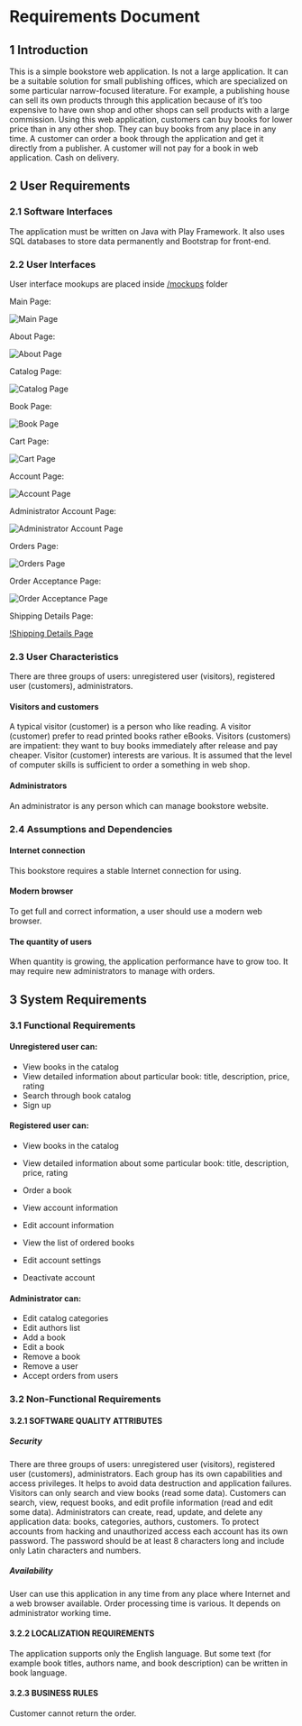 ﻿# Requirements Document
## 1 Introduction
This is a simple bookstore web application. Is not a large application. It can be a suitable solution for small publishing offices, which are specialized on some particular narrow-focused literature. For example, a publishing house can sell its own products through this application because of it’s too expensive to have own shop and other shops can sell products with a large commission. Using this web application, customers can buy books for lower price than in any other shop. They can buy books from any place in any time.
A customer can order a book through the application and get it directly from a publisher. A customer will not pay for a book in web application. Cash on delivery.

## 2 User Requirements
### 2.1 Software Interfaces
The application must be written on Java with Play Framework. It also uses SQL databases to store data permanently and Bootstrap for front-end.
### 2.2 User Interfaces
User interface mookups are placed inside [/mockups](/documents/mockups) folder

Main Page:

![Main Page](/documents/mockups/Main%20Page.png)

About Page:

![About Page](/documents/mockups/About%20Page.png)

Catalog Page:

![Catalog Page](/documents/mockups/Catalog%20Page.png)

Book Page:

![Book Page](/documents/mockups/Book%20Page.png)

Cart Page:

![Cart Page](/documents/mockups/Cart%20Page.png)

Account Page:

![Account Page](/documents/mockups/Account%20Page.png)

Administrator Account Page:

![Administrator Account Page](/documents/mockups/Administrator%20Account%20Page.png)

Orders Page:

![Orders Page](/documents/mockups/Orders%20Page.png)

Order Acceptance Page:

![Order Acceptance Page](/documents/mockups/Order%20Acceptance%20Page.png)

Shipping Details Page:

[!Shipping Details Page](/documents/mockups/Shipping%20Details%20Page.png)
### 2.3 User Characteristics
There are three groups of users: unregistered user (visitors), registered user (customers), administrators.
#### Visitors and customers
A typical visitor (customer) is a person who like reading. A visitor (customer) prefer to read printed books rather eBooks. Visitors (customers) are impatient: they want to buy books immediately after release and pay cheaper. Visitor (customer) interests are various. It is assumed that the level of computer skills is sufficient to order a something in web shop.
#### Administrators
An administrator is any person which can manage bookstore website.

### 2.4 Assumptions and Dependencies
#### Internet connection
This bookstore requires a stable Internet connection for using.
#### Modern browser
To get full and correct information, a user should use a modern web browser.
#### The quantity of users
When quantity is growing, the application performance have to grow too. It may require new administrators to manage with orders.

## 3 System Requirements
### 3.1 Functional Requirements
#### Unregistered user can:
- View books in the catalog
- View detailed information about particular book: title, description, price, rating
- Search through book catalog
- Sign up
#### Registered user can:
- View books in the catalog
- View detailed information about some particular book: title, description, price, rating

- Order a book
- View account information
- Edit account information
- View the list of ordered books
- Edit account settings
- Deactivate account
#### Administrator can:
- Edit catalog categories
- Edit authors list
- Add a book
- Edit a book
- Remove a book
- Remove a user
- Accept orders from users
### 3.2 Non-Functional Requirements
#### 3.2.1 SOFTWARE QUALITY ATTRIBUTES
##### Security
There are three groups of users: unregistered user (visitors), registered user (customers), administrators. Each group has its own capabilities and access privileges. It helps to avoid data destruction and application failures. Visitors can only search and view books (read some data). Customers can search, view, request books, and edit profile information (read and edit some data). Administrators can create, read, update, and delete any application data: books, categories, authors, customers. To protect accounts from hacking and unauthorized access each account has its own password. The password should be at least 8 characters long and include only Latin characters and numbers.
##### Availability
User can use this application in any time from any place where Internet and a web browser available. Order processing time is various. It depends on administrator working time.
#### 3.2.2 LOCALIZATION REQUIREMENTS
The application supports only the English language. But some text (for example book titles, authors name, and book description) can be written in book language.
#### 3.2.3 BUSINESS RULES
Customer cannot return the order.
